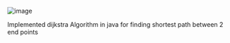 ![image](https://github.com/WorldisAmen/Minimum-Weighted-Path/assets/145727573/cf457ec3-31f3-4b84-8722-850c02a4bb2a)

Implemented dijkstra Algorithm in java for finding shortest path between 2 end points 
